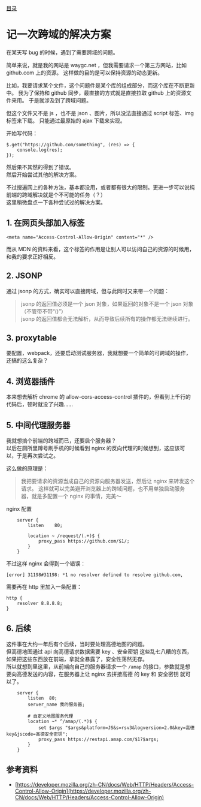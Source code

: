 [目录](./)
# 记一次跨域的解决方案

在某天写 bug 的时候，遇到了需要跨域的问题。

简单来说，就是我的网站是 waygc.net ，但我需要请求一个第三方网站，比如 github.com 上的资源。
这样做的目的是可以保持资源的动态更新。

比如，我要请求某个文件，这个问题件是某个库的组成部分，而这个库在不断更新中。
我为了保持和 github 同步，最直接的方式就是直接拉取 github 上的资源文件来用。
于是就涉及到了跨域问题。

但这个文件又不是 js ，也不是 json 、图片，所以没法直接通过 script 标签、img 标签来下载。
只能通过最原始的 ajax 下载来实现。

开始写代码：

```
$.get("https://github.com/something", (res) => {
    console.log(res);
});
```

然后果不其然的得到了错误。  
然后开始尝试其他的解决方案。

不过搜遍网上的各种方法，基本都没用，或者都有很大的限制。更进一步可以说纯前端的跨域解决就是个不可能的任务（？）  
这里稍微盘点一下各种尝试过的解决方案。

## 1. 在网页头部加入标签

```
<meta name="Access-Control-Allow-Origin" content="*" />
```

而从 MDN 的资料来看，这个标签的作用是让别人可以访问自己的资源的时候用，和我的要求正好相反。

## 2. JSONP

通过 jsonp 的方式，确实可以直接跨域，但与此同时又来带一个问题：

> jsonp 的返回值必须是一个 json 对象，如果返回的对象不是一个 json 对象（不管带不带“()”）  
> jsonp 的返回值都会无法解析，从而导致后续所有的操作都无法继续进行。

## 3. proxytable

要配置，webpack，还要启动测试服务器，我就想要一个简单的可跨域的操作，还搞的这么复杂？

## 4. 浏览器插件

本来想去解析 chrome 的 allow-cors-access-control 插件的，但看到上千行的代码后，顿时就没了兴趣……

## 5. 中间代理服务器

我就想搞个前端的跨域而已，还要启个服务器？  
以后在厕所里蹲号刷手机的时候看到 nginx 的反向代理的时候想到，这应该可以，于是再次尝试之。

这么做的原理是：

> 我把要请求的资源当成自己的资源向服务器发送，然后让 nginx 来转发这个请求。
> 这样就可以完美避开浏览器上的跨域问题，也不用单独启动服务器，就是多配置一个 nginx 的事情，完美～

nginx 配置

```
    server {
        listen    80;

        location ~ /request/(.+)$ {
            proxy_pass https://github.com/$1/;
        }
    }
```

不过这样 nginx 会得到一个错误：

```
[error] 31198#31198: *1 no resolver defined to resolve github.com,
```

需要再在 http 里加入一条配置：

```
http {
    resolver 8.8.8.8;
}
```

## 6. 后续

这件事在大约一年后有个后续，当时要处理高德地图的问题。  
但高德地图通过 api 向高德请求数据需要 key 、安全密钥 这些乱七八糟的东西，如果把这些东西放在前端，拿就全暴露了，安全性荡然无存。  
所以就想到里这里，从前端向自己的服务器请求一个 `/amap` 的接口，参数就是想要向高德发送的内容，在服务器上让 nginx 去拼接高德 的 key 和 安全密钥 就可以了。

```
    server {
        listen  80;
        server_name 我的服务器;

        # 自定义地图服务代理
        location ~* ^/amap/(.*)$ {
            set $args "$args&platform=JS&s=rsv3&logversion=2.0&key=高德key&jscode=高德安全密钥";
            proxy_pass https://restapi.amap.com/$1?$args;
        }
    }
```

## 参考资料

* [https://developer.mozilla.org/zh-CN/docs/Web/HTTP/Headers/Access-Control-Allow-Origin](https://developer.mozilla.org/zh-CN/docs/Web/HTTP/Headers/Access-Control-Allow-Origin)